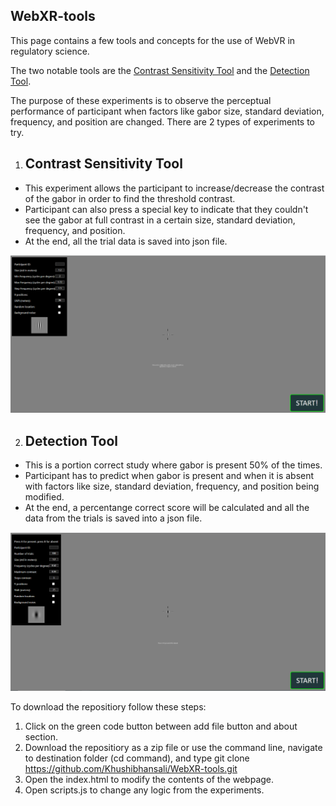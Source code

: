 ## WebXR-tools

This page contains a few tools and concepts for the use of WebVR in regulatory science.

The two notable tools are the [Contrast Sensitivity Tool](https://khushibhansali.github.io/WebXR-tools/exp-detection-contrast-sensitivity/) and the [Detection Tool](https://khushibhansali.github.io/WebXR-tools/exp-detection-yes-no/).


The purpose of these experiments is to observe the perceptual performance of participant when factors like gabor size, standard deviation, frequency, and position are changed. There are 2 types of experiments to try.
1. ## Contrast Sensitivity Tool
  - This experiment allows the participant to increase/decrease the contrast of the gabor in order to find the threshold contrast. 
  - Participant can also press a special key to indicate that they couldn't see the gabor at full contrast in a certain size, standard deviation, frequency, and position.  
  - At the end, all the trial data is saved into json file.

![plot](Images/exp.PNG)

2. ## Detection Tool
  - This is a portion correct study where gabor is present 50% of the times.  
  - Participant has to predict when gabor is present and when it is absent with factors like size, standard deviation, frequency, and position being modified. 
  - At the end, a percentange correct score will be calculated and all the data from the trials is saved into a json file.

![plot](Images/exp2.PNG)

To download the repositiory follow these steps:
1. Click on the green code button between add file button and about section. 
2. Download the repositiory as a zip file or use the command line, navigate to destination folder (cd command), and type git clone https://github.com/Khushibhansali/WebXR-tools.git
3. Open the index.html to modify the contents of the webpage. 
4. Open scripts.js to change any logic from the experiments. 
